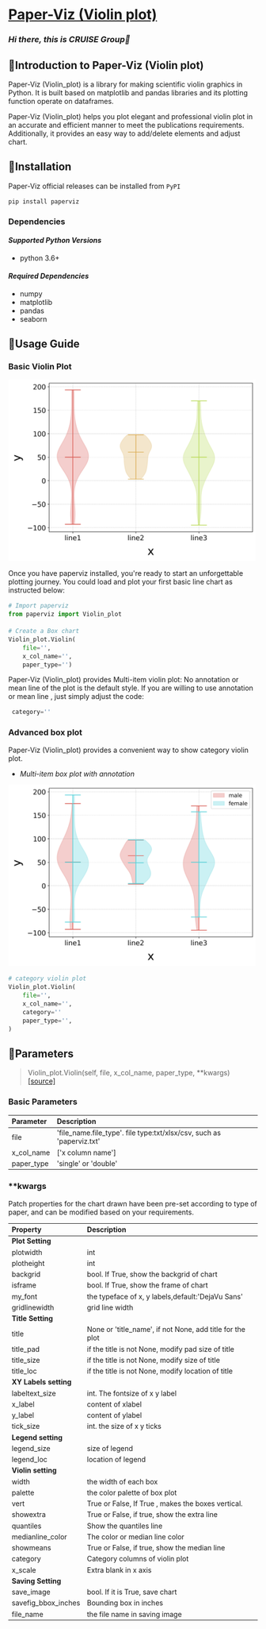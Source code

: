 # **[Paper-Viz (Violin plot)](https://github.com/swsamleo/Paper-Viz)**  

### *Hi there, this is CRUISE Group👋*

## **🔭Introduction to Paper-Viz (Violin plot)**

Paper-Viz (Violin_plot) is a library for making scientific violin graphics in Python. It is built based on matplotlib and pandas libraries and its plotting function operate on dataframes. 

Paper-Viz (Violin_plot) helps you plot elegant and professional violin plot in an accurate and efficient manner to meet the publications requirements. Additionally,  it provides an easy way to add/delete elements and adjust chart.
## **📕Installation**

Paper-Viz official releases can be installed from `` PyPI ``

~~~ 
pip install paperviz
~~~

### **Dependencies** 

#### *Supported Python Versions*

- python 3.6+

#### *Required Dependencies*

- numpy
- matplotlib
- pandas
- seaborn


## **💪Usage Guide**

### **Basic Violin Plot**

<img src="https://github.com/swsamleo/Paper-Viz/blob/master/Images/violin_plot_1.jpg" width="500"  alt="Basic violin plot"/>

Once you have paperviz installed, you're ready to start an unforgettable plotting journey. You could load and plot your first basic line chart as instructed below:

~~~ python
# Import paperviz
from paperviz import Violin_plot

# Create a Box chart
Violin_plot.Violin(
    file='',
    x_col_name='',    
    paper_type='')
~~~

Paper-Viz (Violin_plot) provides Multi-item violin plot: No annotation or mean line of the plot is the default style. If you are willing to use annotation or mean line , just simply adjust the code:

~~~ python
 category=''
~~~

### **Advanced box plot**

Paper-Viz (Violin_plot) provides a convenient way to show category violin plot. 

- *Multi-item box plot with annotation*

<img src="https://github.com/swsamleo/Paper-Viz/blob/master/Images/violin_plot.jpg" width="500" alt="category violin plot"/>

~~~ python
# category violin plot
Violin_plot.Violin(
    file='',
    x_col_name='',
    category=''
    paper_type='',
)

~~~


## **👯Parameters**

>Violin_plot.Violin(self, file, x_col_name, paper_type, **kwargs) [[source]](https://github.com/swsamleo/Paper-Viz)

### **Basic Parameters**

| Parameter         | Description                                                         |
|:------------------|:--------------------------------------------------------------------|
|file               |'file_name.file_type'. file type:txt/xlsx/csv, such as 'paperviz.txt'|
|x_col_name         |['x column name']                                                    |
|paper_type         |'single' or 'double'                                                 |


### ****kwargs**

Patch properties for the chart drawn have been pre-set according to type of paper, and can be modified based on your requirements.

| Property          | Description                                                            | 
|:------------------|:-----------------------------------------------------------------------| 
|**Plot Setting**                                                                            |
|plotwidth          |int                                                                     | 
|plotheight         |int                                                                     |
|backgrid           |bool. If True, show the backgrid of chart                               |
|isframe            |bool. If True, show the frame of chart                                  |   
|my_font            |the typeface of x, y labels,default:'DejaVu Sans'                       |
|gridlinewidth      |grid line width
|**Title Setting**                                                                           |
|title              |None or 'title_name', if not None, add title for the plot               |
|title_pad          |if the title is not None, modify pad size of title                      |
|title_size         |if the title is not None, modify size of title                          |
|title_loc          |if the title is not None, modify location of title                      |
|**XY Labels setting**                                                                       |   
|labeltext_size    |int. The fontsize of x y label                                           |
|x_label           |content of xlabel                                                        | 
|y_label           |content of ylabel                                                        | 
|tick_size         |int. the size of x y ticks                                               |
|**Legend setting**                                                                          |
|legend_size       |size of legend                                                           |
|legend_loc        |location of legend                                                       |
|**Violin setting**                                                                          |
|width              |the width of each box                                                   |
|palette            |the color palette of box plot                                           |
|vert               |True or False, If True , makes the boxes vertical.                      |
|showextra          |True or False, if true, show the extra line                             |
|quantiles          |Show the quantiles line                                                 |
|medianline_color   |The color or median line color                                          |
|showmeans          |True or False, if true, show the median line                            |
|category           |Category columns of violin plot                                         |
|x_scale            |Extra blank in x axis                                                   |
|**Saving Setting**                                                                          |
|save_image         |bool. If it is True, save chart                                         |
|savefig_bbox_inches|Bounding box in inches                                                  |
|file_name          |the file name in saving image                                           |


  


